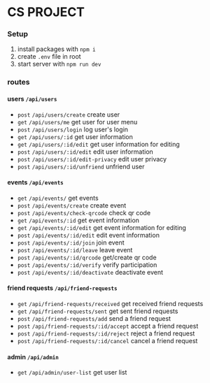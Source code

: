 # CS PROJECT

### Setup

1. install packages with `npm i`
2. create `.env` file in root
3. start server with `npm run dev`

### routes

#### users `/api/users`

- `post` `/api/users/create` create user
- `get` `/api/users/me` get user for user menu
- `post` `/api/users/login` log user's login
- `get` `/api/users/:id` get user information
- `get` `/api/users/:id/edit` get user information for editing
- `post` `/api/users/:id/edit` edit user information
- `post` `/api/users/:id/edit-privacy` edit user privacy
- `post` `/api/users/:id/unfriend` unfriend user

#### events `/api/events`

- `get` `/api/events/` get events
- `post` `/api/events/create` create event
- `post` `/api/events/check-qrcode` check qr code
- `get` `/api/events/:id` get event information
- `get` `/api/events/:id/edit` get event information for editing
- `post` `/api/events/:id/edit` edit event information
- `post` `/api/events/:id/join` join event
- `post` `/api/events/:id/leave` leave event
- `post` `/api/events/:id/qrcode` get/create qr code
- `post` `/api/events/:id/verify` verify participation
- `post` `/api/events/:id/deactivate` deactivate event

#### friend requests `/api/friend-requests`

- `get` `/api/friend-requests/received` get received friend requests
- `get` `/api/friend-requests/sent` get sent friend requests
- `post` `/api/friend-requests/add` send a friend request
- `post` `/api/friend-requests/:id/accept` accept a friend request
- `post` `/api/friend-requests/:id/reject` reject a friend request
- `post` `/api/friend-requests/:id/cancel` cancel a friend request

#### admin `/api/admin`

- `get` `/api/admin/user-list` get user list
